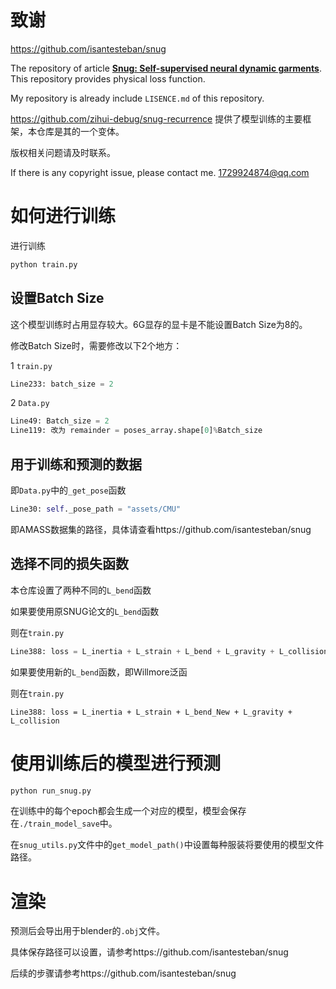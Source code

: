 # 致谢

https://github.com/isantesteban/snug 

The repository of article **[Snug: Self-supervised neural dynamic garments](http://openaccess.thecvf.com/content/CVPR2022/html/Santesteban_SNUG_Self-Supervised_Neural_Dynamic_Garments_CVPR_2022_paper.html)**. This repository provides physical loss function. 

My repository is already include `LISENCE.md` of this repository.

https://github.com/zihui-debug/snug-recurrence 提供了模型训练的主要框架，本仓库是其的一个变体。

版权相关问题请及时联系。

If there is any copyright issue, please contact me. 1729924874@qq.com

# 如何进行训练

进行训练

```sh
python train.py
```

## 设置Batch Size

这个模型训练时占用显存较大。6G显存的显卡是不能设置Batch Size为8的。

修改Batch Size时，需要修改以下2个地方：

1 `train.py`

```python
Line233: batch_size = 2
```

2 `Data.py`

```python
Line49: Batch_size = 2
Line119: 改为 remainder = poses_array.shape[0]%Batch_size
```

## 用于训练和预测的数据

即`Data.py`中的`_get_pose`函数

```python
Line30: self._pose_path = "assets/CMU"
```

即AMASS数据集的路径，具体请查看https://github.com/isantesteban/snug

## 选择不同的损失函数

本仓库设置了两种不同的`L_bend`函数

如果要使用原SNUG论文的`L_bend`函数

则在`train.py`

```python
Line388: loss = L_inertia + L_strain + L_bend + L_gravity + L_collision
```

如果要使用新的`L_bend`函数，即Willmore泛函

则在`train.py`

```
Line388: loss = L_inertia + L_strain + L_bend_New + L_gravity + L_collision
```

# 使用训练后的模型进行预测

```sh
python run_snug.py
```

在训练中的每个epoch都会生成一个对应的模型，模型会保存在`./train_model_save`中。

在`snug_utils.py`文件中的`get_model_path()`中设置每种服装将要使用的模型文件路径。

# 渲染

预测后会导出用于blender的`.obj`文件。

具体保存路径可以设置，请参考https://github.com/isantesteban/snug 

后续的步骤请参考https://github.com/isantesteban/snug 





